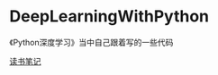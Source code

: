 # DeepLearningWithPython
《Python深度学习》当中自己跟着写的一些代码

[读书笔记](https://ir1ss.github.io/categories/%E6%B7%B1%E5%BA%A6%E5%AD%A6%E4%B9%A0/python%E6%B7%B1%E5%BA%A6%E5%AD%A6%E4%B9%A0%E8%AF%BB%E4%B9%A6%E7%AC%94%E8%AE%B0/)
